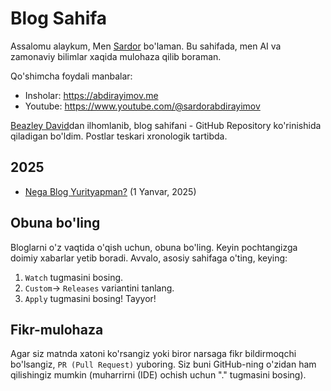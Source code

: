# Blog Sahifa

Assalomu alaykum, Men [Sardor](https://github.com/AbdirayimovS) bo'laman. Bu sahifada, men AI va zamonaviy bilimlar xaqida mulohaza qilib boraman.

Qo'shimcha foydali manbalar: <!-- Check out my essays below: -->
* Insholar: https://abdirayimov.me
* Youtube: https://www.youtube.com/@sardorabdirayimov
<!--* Talks: To be added in 2025. I will add for sure. InshaAllah -->
<!--* Tutorials: To be added in 2025 -->

[Beazley David](https://github.com/dabeaz/blog)dan ilhomlanib, blog sahifani - GitHub Repository ko'rinishida qiladigan bo'ldim. Postlar teskari xronologik tartibda.

## 2025
* [Nega Blog Yurityapman?](2025/nega_blog_yurityapman.md) (1 Yanvar, 2025)

<!--## YYYY
* Title-of-blog-and-link - date?
-->

## Obuna bo'ling
Bloglarni o'z vaqtida o'qish uchun, obuna bo'ling. Keyin pochtangizga doimiy xabarlar yetib boradi.
Avvalo, asosiy sahifaga o'ting, keying:
  1. `Watch` tugmasini bosing.
  2. `Custom`-> `Releases` variantini tanlang.
  3. `Apply` tugmasini bosing! Tayyor!

## Fikr-mulohaza

Agar siz matnda xatoni ko'rsangiz yoki biror narsaga fikr bildirmoqchi bo'lsangiz, `PR (Pull Request)` yuboring. Siz buni GitHub-ning o'zidan ham qilishingiz mumkin (muharrirni (IDE) ochish uchun "." tugmasini bosing).
